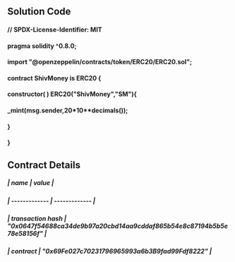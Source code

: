 ## Solution Code
#### // SPDX-License-Identifier: MIT
#### pragma solidity  ^0.8.0;

#### import "@openzeppelin/contracts/token/ERC20/ERC20.sol";

#### contract ShivMoney is ERC20 {
####    constructor( ) ERC20("ShivMoney","SM"){
####        _mint(msg.sender,20*10**decimals());
####    }
#### } 

## Contract Details
##### | name | value |
##### | ------------- | ------------- |
##### | transaction hash | "0x0647f54688ca34de9b97a20cbd14aa9cddaf865b54e8c87194b5b5e78e58156f"  |
##### | contract | "0x69Fe027c70231796965993a6b3B9fad99Fdf8222"  |
